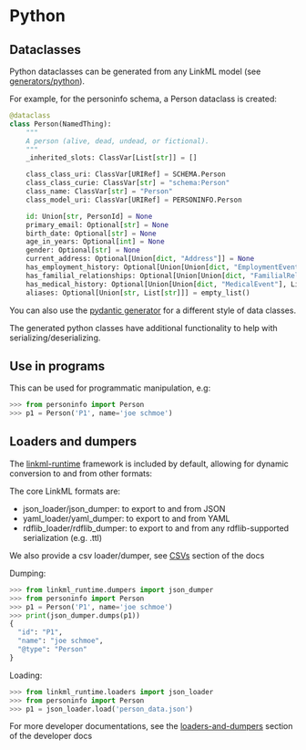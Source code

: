 # Python

## Dataclasses

Python dataclasses can be generated from any LinkML model (see [generators/python](/generators/python)).

For example, for the personinfo schema, a Person dataclass is created:

```python
@dataclass
class Person(NamedThing):
    """
    A person (alive, dead, undead, or fictional).
    """
    _inherited_slots: ClassVar[List[str]] = []

    class_class_uri: ClassVar[URIRef] = SCHEMA.Person
    class_class_curie: ClassVar[str] = "schema:Person"
    class_name: ClassVar[str] = "Person"
    class_model_uri: ClassVar[URIRef] = PERSONINFO.Person

    id: Union[str, PersonId] = None
    primary_email: Optional[str] = None
    birth_date: Optional[str] = None
    age_in_years: Optional[int] = None
    gender: Optional[str] = None
    current_address: Optional[Union[dict, "Address"]] = None
    has_employment_history: Optional[Union[Union[dict, "EmploymentEvent"], List[Union[dict, "EmploymentEvent"]]]] = empty_list()
    has_familial_relationships: Optional[Union[Union[dict, "FamilialRelationship"], List[Union[dict, "FamilialRelationship"]]]] = empty_list()
    has_medical_history: Optional[Union[Union[dict, "MedicalEvent"], List[Union[dict, "MedicalEvent"]]]] = empty_list()
    aliases: Optional[Union[str, List[str]]] = empty_list()
```

You can also use the [pydantic generator](../generators/pydantic) for a different style of data classes.

The generated python classes have additional functionality to help with serializing/deserializing.

## Use in programs

This can be used for programmatic manipulation, e.g:

```python
>>> from personinfo import Person
>>> p1 = Person('P1', name='joe schmoe')
```

## Loaders and dumpers

The [linkml-runtime](https://github.com/linkml/linkml-runtime) framework is included by default, allowing for dynamic conversion to and from other formats:

The core LinkML formats are:

* json_loader/json_dumper: to export to and from JSON
* yaml_loader/yaml_dumper: to export to and from YAML
* rdflib_loader/rdflib_dumper: to export to and from any rdflib-supported serialization (e.g. .ttl)

We also provide a csv loader/dumper, see [CSVs](csvs) section of the docs

Dumping:

```python
>>> from linkml_runtime.dumpers import json_dumper
>>> from personinfo import Person
>>> p1 = Person('P1', name='joe schmoe')
>>> print(json_dumper.dumps(p1))
{
  "id": "P1",
  "name": "joe schmoe",
  "@type": "Person"
}
```

Loading:

```python
>>> from linkml_runtime.loaders import json_loader
>>> from personinfo import Person
>>> p1 = json_loader.load('person_data.json')
```

For more developer documentations, see the [loaders-and-dumpers](/developers/loaders-and-dumpers) section of the developer docs
